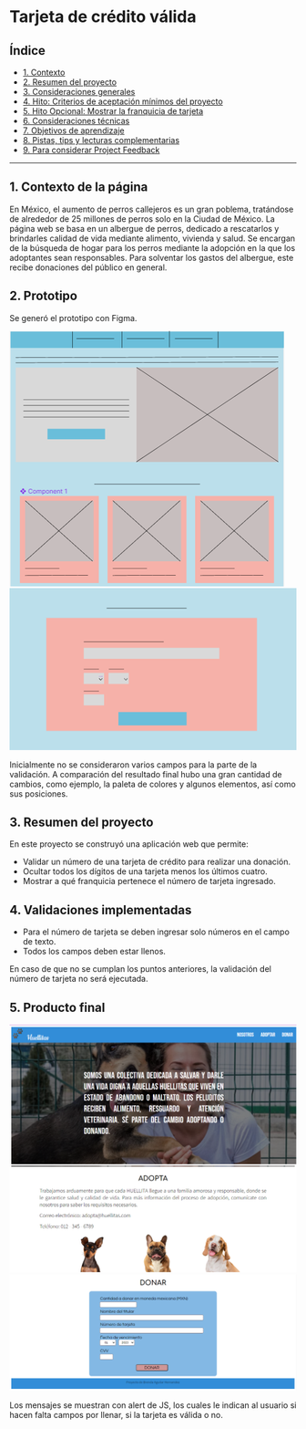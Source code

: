 # Tarjeta de crédito válida

## Índice

* [1. Contexto](#1-Contexto)
* [2. Resumen del proyecto](#2-resumen-del-proyecto)
* [3. Consideraciones generales](#3-consideraciones-generales)
* [4. Hito: Criterios de aceptación mínimos del proyecto](#4-hito-criterios-de-aceptación-mínimos-del-proyecto)
* [5. Hito Opcional: Mostrar la franquicia de tarjeta](#5-hito-opcional-mostrar-la-franquicia-de-tarjeta)
* [6. Consideraciones técnicas](#6-consideraciones-técnicas)
* [7. Objetivos de aprendizaje](#7-objetivos-de-aprendizaje)
* [8. Pistas, tips y lecturas complementarias](#8-pistas-tips-y-lecturas-complementarias)
* [9. Para considerar Project Feedback](#9-para-considerar-project-feedback)

***

## 1. Contexto de la página

En México, el aumento de perros callejeros es un gran poblema, tratándose de alrededor de 25 millones de perros solo en la Ciudad de México.
La página web se basa en un albergue de perros, dedicado a rescatarlos y brindarles calidad de vida mediante alimento, vivienda y salud. Se encargan de la búsqueda de hogar para los perros mediante la adopción en la que los adoptantes sean responsables. Para solventar los gastos del albergue, este recibe donaciones del público en general.


## 2. Prototipo

Se generó el prototipo con Figma.

![Prototipo - parte 1](prototipo.png)
![Prototipo - Validación de tarjeta](prototipo1.png)

Inicialmente no se consideraron varios campos para la parte de la validación. A comparación del resultado final hubo una gran cantidad de cambios, como ejemplo, la paleta de colores y algunos elementos, así como sus posiciones.

## 3. Resumen del proyecto

En este proyecto se construyó una aplicación web que permite: 

* Validar un número de una tarjeta de crédito para realizar una donación.
* Ocultar todos los dígitos de una tarjeta menos los últimos cuatro.
* Mostrar a qué franquicia pertenece el número de tarjeta ingresado.

## 4. Validaciones implementadas

* Para el número de tarjeta se deben ingresar solo números en el campo de texto.
* Todos los campos deben estar llenos.

En caso de que no se cumplan los puntos anteriores, la validación del número de tarjeta no será ejecutada.

## 5. Producto final
![Producto final - sección nosotros](about-us.png)
![Producto final - sección de adoción](adoption.png)
![Producto final - sección donde se valida la tarjeta](donation.png)

Los mensajes se muestran con alert de JS, los cuales le indican al usuario si hacen falta campos por llenar, si la tarjeta es válida o no. 